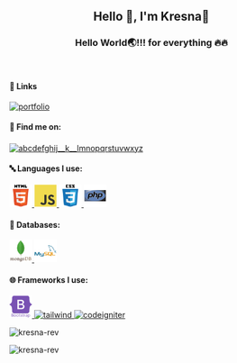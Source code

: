 <h2 align="center">Hello 👋, I'm Kresna🤖</h2>
<h3 align="center">Hello World🌏!!! for everything 🔥🔥</h3>

&nbsp;
<h4 align="left">🔗 Links</h4>

[![portfolio](https://img.shields.io/badge/MY_PORTFOLIO-000?style=for-the-badge&logo=kongregate&logoColor=black&color=pink)](https://kresna-rev.github.io/)


<h4 align="left">🔎 Find me on:</h4>
<p align="left">
  <a href="https://instagram.com/abcdefghij__k__lmnopqrstuvwxyz" target="blank"><img align="center" src="https://raw.githubusercontent.com/rahuldkjain/github-profile-readme-generator/master/src/images/icons/Social/instagram.svg" alt="abcdefghij__k__lmnopqrstuvwxyz" height="30" width="40" /></a>
</p>

<h4 align="left">🔤 Languages I use:</h4>
<p align="left">
  <a href="https://www.w3.org/html/" target="_blank" rel="noreferrer"> <img src="https://raw.githubusercontent.com/devicons/devicon/master/icons/html5/html5-original-wordmark.svg" alt="html5" width="40" height="40" /> </a>
  <a href="https://developer.mozilla.org/en-US/docs/Web/JavaScript" target="_blank" rel="noreferrer"> <img src="https://raw.githubusercontent.com/devicons/devicon/master/icons/javascript/javascript-original.svg" alt="javascript" width="40" height="40" /> </a>
  <a href="https://www.w3schools.com/css/" target="_blank" rel="noreferrer"> <img src="https://raw.githubusercontent.com/devicons/devicon/master/icons/css3/css3-original-wordmark.svg" alt="css3" width="40" height="40" /> </a>
  <a href="https://www.php.net" target="_blank" rel="noreferrer"> <img src="https://raw.githubusercontent.com/devicons/devicon/master/icons/php/php-original.svg" alt="php" width="40" height="40" /> </a>
</p>

<h4 align="left">💾 Databases:</h4>
<p align="left">
  <a href="https://www.mongodb.com/" target="_blank" rel="noreferrer"> <img src="https://raw.githubusercontent.com/devicons/devicon/master/icons/mongodb/mongodb-original-wordmark.svg" alt="mongodb" width="40" height="40"/> </a>
  <a href="https://www.mysql.com/" target="_blank" rel="noreferrer"> <img src="https://raw.githubusercontent.com/devicons/devicon/master/icons/mysql/mysql-original-wordmark.svg" alt="mysql" width="40" height="40" /> </a>
</p>

<h4 align="left">🌐 Frameworks I use:</h4>
<p align="left">
  <a href="https://getbootstrap.com" target="_blank" rel="noreferrer"> <img src="https://raw.githubusercontent.com/devicons/devicon/master/icons/bootstrap/bootstrap-plain-wordmark.svg" alt="bootstrap" width="40" height="40" /> </a>
  <a href="https://tailwindcss.com/" target="_blank" rel="noreferrer"> <img src="https://www.vectorlogo.zone/logos/tailwindcss/tailwindcss-icon.svg" alt="tailwind" width="40" height="40" /> </a>
  <a href="https://codeigniter.com" target="_blank" rel="noreferrer"> <img src="https://cdn.worldvectorlogo.com/logos/codeigniter.svg" alt="codeigniter" width="40" height="40" /> </a>
</p>
</h4>

<p>
&nbsp;
&nbsp;
<img align="left" src="https://github-readme-stats.vercel.app/api?username=kresna-rev&show_icons=true&locale=en" alt="kresna-rev" />
</p>

<p>
&nbsp;
&nbsp;
<img align="left" src="https://github-readme-streak-stats.herokuapp.com/?user=kresna-rev&" alt="kresna-rev" />
</p>
